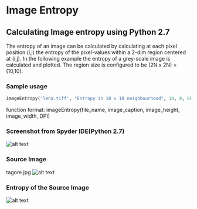 # Image Entropy
## Calculating Image entropy using Python 2.7
The entropy of an image can be calculated by calculating at each pixel position (i,j) the entropy of the pixel-values within a 2-dim region centered at (i,j). In the following example the entropy of a grey-scale image is calculated and plotted. The region size is configured to be (2N x 2N) = (10,10).

### Sample usage

``` python
imageEntropy('lena.tiff', "Entropy in 10 x 10 neighbourhood", 10, 8, 600)
```
function format: imageEntropy(file_name, image_caption, image_height, image_width, DPI)


### Screenshot from Spyder IDE(Python 2.7)
![alt text](https://github.com/tamsaha1995/Image-Entropy-/blob/master/Screenshot.png "Screenshot.png")


### Source Image
tagore.jpg
![alt text](https://github.com/tamsaha1995/Image-Entropy-/blob/master/tagore.jpg "tagore.jpg")


### Entropy of the Source Image
![alt text](https://github.com/tamsaha1995/Image-Entropy-/blob/master/entropy_tagore.jpg "entropy_tagore.jpg")


